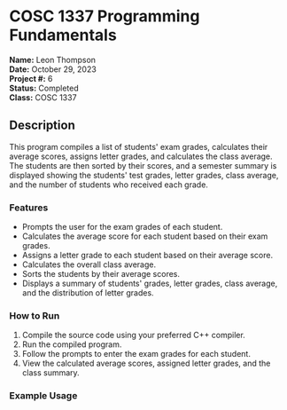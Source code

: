 # COSC 1337 Programming Fundamentals

**Name:** Leon Thompson  
**Date:** October 29, 2023  
**Project #:** 6  
**Status:** Completed  
**Class:** COSC 1337

## Description

This program compiles a list of students' exam grades, calculates their average scores, assigns letter grades, and calculates the class average. The students are then sorted by their scores, and a semester summary is displayed showing the students' test grades, letter grades, class average, and the number of students who received each grade.

### Features

- Prompts the user for the exam grades of each student.
- Calculates the average score for each student based on their exam grades.
- Assigns a letter grade to each student based on their average score.
- Calculates the overall class average.
- Sorts the students by their average scores.
- Displays a summary of students' grades, letter grades, class average, and the distribution of letter grades.

### How to Run

1. Compile the source code using your preferred C++ compiler.
2. Run the compiled program.
3. Follow the prompts to enter the exam grades for each student.
4. View the calculated average scores, assigned letter grades, and the class summary.

### Example Usage

